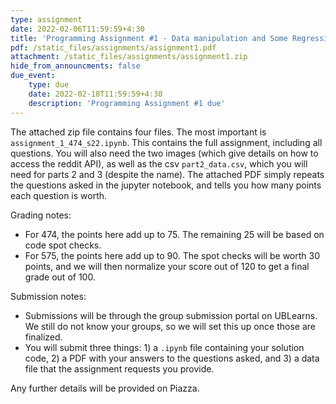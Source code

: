 ```yaml
---
type: assignment
date: 2022-02-06T11:59:59+4:30
title: 'Programming Assignment #1 - Data manipulation and Some Regression'
pdf: /static_files/assignments/assignment1.pdf
attachment: /static_files/assignments/assignment1.zip
hide_from_announcments: false
due_event: 
    type: due
    date: 2022-02-18T11:59:59+4:30
    description: 'Programming Assignment #1 due'
---
```

The attached zip file contains four files. The most important is ```assignment_1_474_s22.ipynb```. This contains the full assignment, including all questions. You will also need the two images (which give details on how to access the reddit API), as well as the csv ```part2_data.csv```, which you will need for parts 2 and 3 (despite the name). The attached PDF simply repeats the questions asked in the jupyter notebook, and tells you how many points each question is worth.

Grading notes:
- For 474, the points here add up to 75. The remaining 25 will be based on code spot checks.
- For 575, the points here add up to 90. The spot checks will be worth 30 points, and we will then normalize your score out of 120 to get a final grade out of 100.

Submission notes:
- Submissions will be through the group submission portal on UBLearns. We still do not know your groups, so we will set this up once those are finalized.
- You will submit three things: 1) a ```.ipynb``` file containing your solution code, 2) a PDF with your answers to the questions asked, and 3) a data file that the assignment requests you provide.

Any further details will be provided on Piazza.